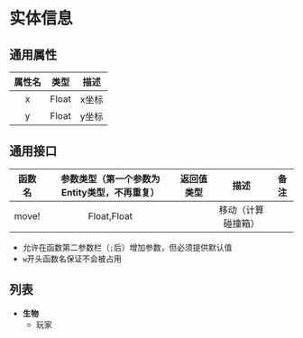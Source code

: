 # 实体信息
## 通用属性
|属性名|类型|描述|
|:-:|:-:|:-:|
|x|Float|x坐标|
|y|Float|y坐标|

## 通用接口
|函数名|参数类型（第一个参数为Entity类型，不再重复）|返回值类型|描述|备注|
|:-:|:-:|:-:|:-:|:-:|
|move!|Float,Float||移动（计算碰撞箱）||

* 允许在函数第二参数栏（`;`后）增加参数，但必须提供默认值
* `w`开头函数名保证不会被占用

## 列表
* **生物**
	+ 玩家
